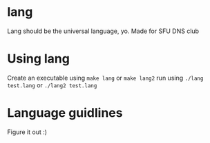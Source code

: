 # lang
Lang should be the universal language, yo. Made for SFU DNS club

# Using lang
Create an executable using ``` make lang ``` or ``` make lang2 ```
run using ``` ./lang test.lang ``` or ``` ./lang2 test.lang ```

# Language guidlines
Figure it out :)
